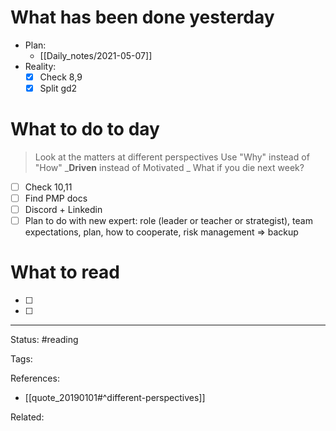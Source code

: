 # What has been done yesterday
- Plan:
	- [[Daily_notes/2021-05-07]]
- Reality:
	- [x] Check 8,9
	- [x] Split gd2

# What to do to day
>Look at the matters at different perspectives
>Use "Why" instead of "How"
>_**Driven** instead of Motivated _
>What if you die next week?

- [ ] Check 10,11
- [ ] Find PMP docs
- [ ] Discord + Linkedin
- [ ] Plan to do with new expert: role (leader or teacher or strategist), team expectations, plan, how to cooperate, risk management => backup
# What to read

- [ ] 
- [ ] 



---
Status: #reading

Tags: 

References:
- [[quote_20190101#^different-perspectives]]

Related: 
